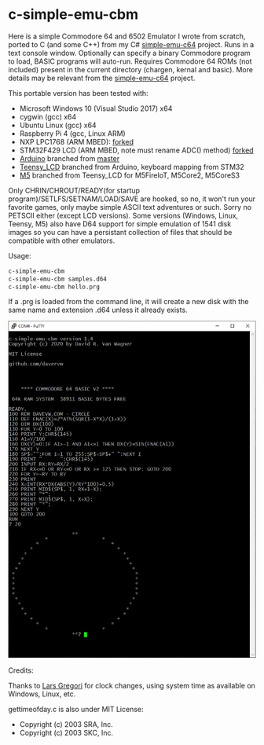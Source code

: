 # c-simple-emu-cbm #

Here is a simple Commodore 64 and 6502 Emulator I wrote from scratch, ported to C (and some C++) from my C# [simple-emu-c64](https://github.com/davervw/simple-emu-c64) project.  Runs in a text console window.  Optionally can specify a binary Commodore program to load, BASIC programs will auto-run.   Requires Commodore 64 ROMs (not included) present in the current directory (chargen, kernal and basic).   More details may be relevant from the [simple-emu-c64](https://github.com/davervw/simple-emu-c64) project.

This portable version has been tested with:

* Microsoft Windows 10 (Visual Studio 2017) x64
* cygwin (gcc) x64
* Ubuntu Linux (gcc) x64
* Raspberry Pi 4 (gcc, Linux ARM)
* NXP LPC1768 (ARM MBED): [forked](https://os.mbed.com/users/davervw/code/c-simple-emu6502-cbm/)
* STM32F429 LCD (ARM MBED, note must rename ADC() method) [forked](https://os.mbed.com/users/davervw/code/C64-stm429_discovery/)
* [Arduino](https://github.com/davervw/c-simple-emu6502-cbm/tree/arduino) branched from [master](https://github.com/davervw/c-simple-emu6502-cbm/tree/master)
* [Teensy_LCD](https://github.com/davervw/c-simple-emu6502-cbm/tree/teensy_lcd) branched from Arduino, keyboard mapping from STM32
* [M5](https://github.com/davervw/c-simple-emu6502-cbm/tree/m5) branched from Teensy_LCD for M5FireIoT, M5Core2, M5CoreS3

Only CHRIN/CHROUT/READY(for startup program)/SETLFS/SETNAM/LOAD/SAVE are hooked, so no, it won't run your favorite games, only maybe simple ASCII text adventures or such.  Sorry no PETSCII either (except LCD versions).   Some versions (Windows, Linux, Teensy, M5) also have D64 support for simple emulation of 1541 disk images so you can have a persistant collection of files that should be compatible with other emulators.

Usage:

    c-simple-emu-cbm
    c-simple-emu-cbm samples.d64
    c-simple-emu-cbm hello.prg

If a .prg is loaded from the command line, it will create a new disk with the same name and extension .d64 unless it already exists.

![circle.bas](https://github.com/davervw/c-simple-emu6502-cbm/raw/master/circle.png)

Credits:

Thanks to [Lars Gregori](https://github.com/choas) for clock changes, using system time as available on Windows, Linux, etc.

gettimeofday.c is also under MIT License:
 * Copyright (c) 2003 SRA, Inc.
 * Copyright (c) 2003 SKC, Inc.
